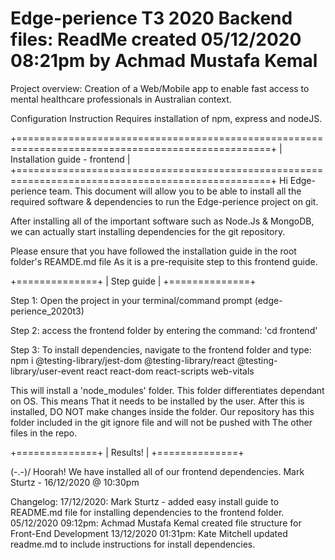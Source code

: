 # Edge-perience T3 2020 Backend files: ReadMe created 05/12/2020 08:21pm by Achmad Mustafa Kemal

Project overview: Creation of a Web/Mobile app to enable fast access to mental healthcare professionals in Australian context.

Configuration Instruction
Requires installation of npm, express and nodeJS.

+==================================================================================================+
|                                                                              Installation guide - frontend                                                                                           | 
+==================================================================================================+
Hi Edge-perience team. This document will allow you to be able to install all the required software
& dependencies to run the Edge-perience project on git.

After installing all of the important software such as Node.Js & MongoDB, we can actually start 
installing dependencies for the git repository.

Please ensure that you have followed the installation guide in the root folder's REAMDE.md file
As it is a pre-requisite step to this frontend guide.

+==============+
|       Step guide        |
+==============+

Step 1: Open the project in your terminal/command prompt (edge-perience_2020t3)

Step 2: access the frontend folder by entering the command: 'cd frontend'

Step 3: To install dependencies, navigate to the frontend folder and type: npm i @testing-library/jest-dom @testing-library/react
@testing-library/user-event react react-dom react-scripts web-vitals

This will install a 'node_modules' folder. This folder differentiates dependant on OS. This means
That it needs to be installed by the user. After this is installed, DO NOT make changes inside the 
folder. Our repository has this folder included in the git ignore file and will not be pushed with 
The other files in the repo.

+==============+
|          Results!         |
+==============+

\(-.-)/ Hoorah! We have installed all of our frontend dependencies. 
Mark Sturtz - 16/12/2020 @ 10:30pm

Changelog:
17/12/2020: Mark Sturtz - added easy install guide to README.md file for installing dependencies to the frontend folder.
05/12/2020 09:12pm: Achmad Mustafa Kemal created file structure for Front-End Development
13/12/2020 01:31pm: Kate Mitchell updated readme.md to include instructions for install dependencies.
